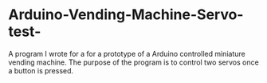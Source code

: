 # Arduino-Vending-Machine-Servo-test-
A program I wrote for a for a prototype of a Arduino controlled miniature vending machine. The purpose of the program is to control two servos once a button is pressed.  
